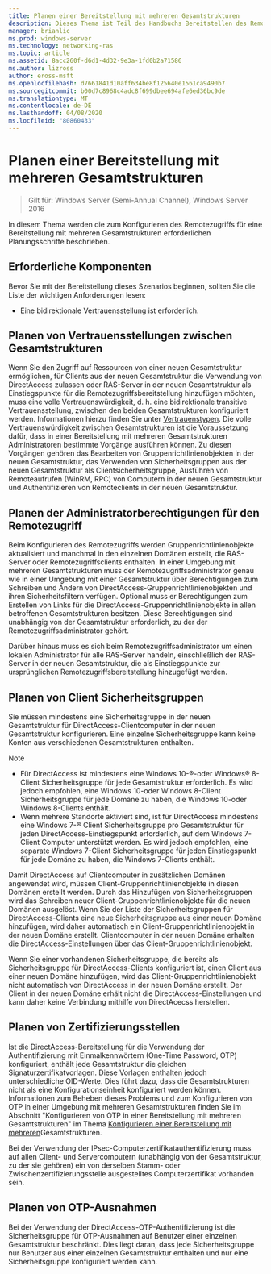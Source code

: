 ```yaml
---
title: Planen einer Bereitstellung mit mehreren Gesamtstrukturen
description: Dieses Thema ist Teil des Handbuchs Bereitstellen des Remote Zugriffs in einer Umgebung mit mehreren Gesamtstrukturen in Windows Server 2016.
manager: brianlic
ms.prod: windows-server
ms.technology: networking-ras
ms.topic: article
ms.assetid: 8acc260f-d6d1-4d32-9e3a-1fd0b2a71586
ms.author: lizross
author: eross-msft
ms.openlocfilehash: d7661841d10aff634be8f125640e1561ca9490b7
ms.sourcegitcommit: b00d7c8968c4adc8f699dbee694afe6ed36bc9de
ms.translationtype: MT
ms.contentlocale: de-DE
ms.lasthandoff: 04/08/2020
ms.locfileid: "80860433"
---
```

# <a name="plan-a-multi-forest-deployment"></a>Planen einer Bereitstellung mit mehreren Gesamtstrukturen

>Gilt für: Windows Server (Semi-Annual Channel), Windows Server 2016

In diesem Thema werden die zum Konfigurieren des Remotezugriffs für eine Bereitstellung mit mehreren Gesamtstrukturen erforderlichen Planungsschritte beschrieben.  
  
## <a name="prerequisites"></a>Erforderliche Komponenten  
Bevor Sie mit der Bereitstellung dieses Szenarios beginnen, sollten Sie die Liste der wichtigen Anforderungen lesen:  
  
-   Eine bidirektionale Vertrauensstellung ist erforderlich.  
  
## <a name="plan-trust-between-forests"></a>Planen von Vertrauensstellungen zwischen Gesamtstrukturen  
Wenn Sie den Zugriff auf Ressourcen von einer neuen Gesamtstruktur ermöglichen, für Clients aus der neuen Gesamtstruktur die Verwendung von DirectAccess zulassen oder RAS-Server in der neuen Gesamtstruktur als Einstiegspunkte für die Remotezugriffsbereitstellung hinzufügen möchten, muss eine volle Vertrauenswürdigkeit, d. h. eine bidirektionale transitive Vertrauensstellung, zwischen den beiden Gesamtstrukturen konfiguriert werden. Informationen hierzu finden Sie unter [Vertrauenstypen](https://technet.microsoft.com/library/cc775736.aspx). Die volle Vertrauenswürdigkeit zwischen Gesamtstrukturen ist die Voraussetzung dafür, dass in einer Bereitstellung mit mehreren Gesamtstrukturen Administratoren bestimmte Vorgänge ausführen können. Zu diesen Vorgängen gehören das Bearbeiten von Gruppenrichtlinienobjekten in der neuen Gesamtstruktur, das Verwenden von Sicherheitsgruppen aus der neuen Gesamtstruktur als Clientsicherheitsgruppe, Ausführen von Remoteaufrufen (WinRM, RPC) von Computern in der neuen Gesamtstruktur und Authentifizieren von Remoteclients in der neuen Gesamtstruktur.  
  
## <a name="plan-remote-access-administrator-permissions"></a>Planen der Administratorberechtigungen für den Remotezugriff  
Beim Konfigurieren des Remotezugriffs werden Gruppenrichtlinienobjekte aktualisiert und manchmal in den einzelnen Domänen erstellt, die RAS-Server oder Remotezugriffsclients enthalten. In einer Umgebung mit mehreren Gesamtstrukturen muss der Remotezugriffsadministrator genau wie in einer Umgebung mit einer Gesamtstruktur über Berechtigungen zum Schreiben und Ändern von DirectAccess-Gruppenrichtlinienobjekten und ihren Sicherheitsfiltern verfügen. Optional muss er Berechtigungen zum Erstellen von Links für die DirectAccess-Gruppenrichtlinienobjekte in allen betroffenen Gesamtstrukturen besitzen. Diese Berechtigungen sind unabhängig von der Gesamtstruktur erforderlich, zu der der Remotezugriffsadministrator gehört.  
  
Darüber hinaus muss es sich beim Remotezugriffsadministrator um einen lokalen Administrator für alle RAS-Server handeln, einschließlich der RAS-Server in der neuen Gesamtstruktur, die als Einstiegspunkte zur ursprünglichen Remotezugriffsbereitstellung hinzugefügt werden.  
  
## <a name="plan-client-security-groups"></a><a name="ClientSG"></a>Planen von Client Sicherheitsgruppen  
Sie müssen mindestens eine Sicherheitsgruppe in der neuen Gesamtstruktur für DirectAccess-Clientcomputer in der neuen Gesamtstruktur konfigurieren. Eine einzelne Sicherheitsgruppe kann keine Konten aus verschiedenen Gesamtstrukturen enthalten.  
  
> [!NOTE]  
> -   Für DirectAccess ist mindestens eine Windows 10-&reg;-oder Windows&reg; 8-Client Sicherheitsgruppe für jede Gesamtstruktur erforderlich. Es wird jedoch empfohlen, eine Windows 10-oder Windows 8-Client Sicherheitsgruppe für jede Domäne zu haben, die Windows 10-oder Windows 8-Clients enthält.  
> -   Wenn mehrere Standorte aktiviert sind, ist für DirectAccess mindestens eine Windows 7-&reg; Client Sicherheitsgruppe pro Gesamtstruktur für jeden DirectAccess-Einstiegspunkt erforderlich, auf dem Windows 7-Client Computer unterstützt werden. Es wird jedoch empfohlen, eine separate Windows 7-Client Sicherheitsgruppe für jeden Einstiegspunkt für jede Domäne zu haben, die Windows 7-Clients enthält.  
>   
> Damit DirectAccess auf Clientcomputer in zusätzlichen Domänen angewendet wird, müssen Client-Gruppenrichtlinienobjekte in diesen Domänen erstellt werden. Durch das Hinzufügen von Sicherheitsgruppen wird das Schreiben neuer Client-Gruppenrichtlinienobjekte für die neuen Domänen ausgelöst. Wenn Sie der Liste der Sicherheitsgruppen für DirectAccess-Clients eine neue Sicherheitsgruppe aus einer neuen Domäne hinzufügen, wird daher automatisch ein Client-Gruppenrichtlinienobjekt in der neuen Domäne erstellt. Clientcomputer in der neuen Domäne erhalten die DirectAccess-Einstellungen über das Client-Gruppenrichtlinienobjekt.  
>   
> Wenn Sie einer vorhandenen Sicherheitsgruppe, die bereits als Sicherheitsgruppe für DirectAccess-Clients konfiguriert ist, einen Client aus einer neuen Domäne hinzufügen, wird das Client-Gruppenrichtlinienobjekt nicht automatisch von DirectAccess in der neuen Domäne erstellt. Der Client in der neuen Domäne erhält nicht die DirectAccess-Einstellungen und kann daher keine Verbindung mithilfe von DirectAcecss herstellen.  
  
## <a name="plan-certification-authorities"></a>Planen von Zertifizierungsstellen  
Ist die DirectAccess-Bereitstellung für die Verwendung der Authentifizierung mit Einmalkennwörtern (One-Time Password, OTP) konfiguriert, enthält jede Gesamtstruktur die gleichen Signaturzertifikatvorlagen. Diese Vorlagen enthalten jedoch unterschiedliche OID-Werte. Dies führt dazu, dass die Gesamtstrukturen nicht als eine Konfigurationseinheit konfiguriert werden können. Informationen zum Beheben dieses Problems und zum Konfigurieren von OTP in einer Umgebung mit mehreren Gesamtstrukturen finden Sie im Abschnitt "Konfigurieren von OTP in einer Bereitstellung mit mehreren Gesamtstrukturen" im Thema [Konfigurieren einer Bereitstellung mit mehreren](Configure-a-Multi-Forest-Deployment.md)Gesamtstrukturen.  
  
Bei der Verwendung der IPsec-Computerzertifikatauthentifizierung muss auf allen Client- und Servercomputern (unabhängig von der Gesamtstruktur, zu der sie gehören) ein von derselben Stamm- oder Zwischenzertifizierungsstelle ausgestelltes Computerzertifikat vorhanden sein.  
  
## <a name="plan-otp-exemptions"></a>Planen von OTP-Ausnahmen  
Bei der Verwendung der DirectAccess-OTP-Authentifizierung ist die Sicherheitsgruppe für OTP-Ausnahmen auf Benutzer einer einzelnen Gesamtstruktur beschränkt. Dies liegt daran, dass jede Sicherheitsgruppe nur Benutzer aus einer einzelnen Gesamtstruktur enthalten und nur eine Sicherheitsgruppe konfiguriert werden kann.  
  


